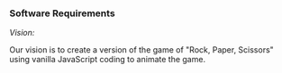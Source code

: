 ### Software Requirements

_Vision:_

Our vision is to create a version of the game of "Rock, Paper, Scissors" using vanilla JavaScript coding to animate the game. 
